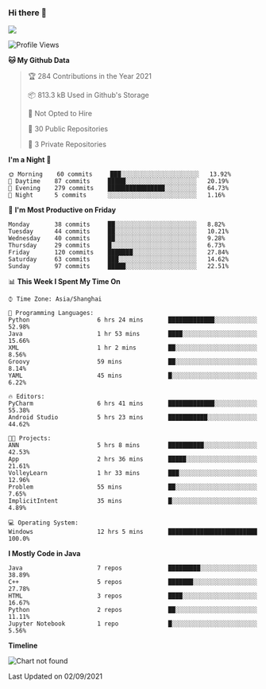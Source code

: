 ### Hi there 👋

<!--
**zhou-ning/zhou-ning** is a ✨ _special_ ✨ repository because its `README.md` (this file) appears on your GitHub profile.

Here are some ideas to get you started:

- 🔭 I’m currently working on ...
- 🌱 I’m currently learning ...
- 👯 I’m looking to collaborate on ...
- 🤔 I’m looking for help with ...
- 💬 Ask me about ...
- 📫 How to reach me: ...
- 😄 Pronouns: ...
- ⚡ Fun fact: ...
-->
![](https://github-readme-stats.vercel.app/api?username=zhou-ning)

<!--START_SECTION:waka-->
![Profile Views](http://img.shields.io/badge/Profile%20Views-3-blue)

**🐱 My Github Data** 

> 🏆 284 Contributions in the Year 2021
 > 
> 📦 813.3 kB Used in Github's Storage 
 > 
> 🚫 Not Opted to Hire
 > 
> 📜 30 Public Repositories 
 > 
> 🔑 3 Private Repositories  
 > 
**I'm a Night 🦉** 

```text
🌞 Morning    60 commits     ███░░░░░░░░░░░░░░░░░░░░░░   13.92% 
🌆 Daytime    87 commits     █████░░░░░░░░░░░░░░░░░░░░   20.19% 
🌃 Evening    279 commits    ████████████████░░░░░░░░░   64.73% 
🌙 Night      5 commits      ░░░░░░░░░░░░░░░░░░░░░░░░░   1.16%

```
📅 **I'm Most Productive on Friday** 

```text
Monday       38 commits     ██░░░░░░░░░░░░░░░░░░░░░░░   8.82% 
Tuesday      44 commits     ██░░░░░░░░░░░░░░░░░░░░░░░   10.21% 
Wednesday    40 commits     ██░░░░░░░░░░░░░░░░░░░░░░░   9.28% 
Thursday     29 commits     █░░░░░░░░░░░░░░░░░░░░░░░░   6.73% 
Friday       120 commits    ███████░░░░░░░░░░░░░░░░░░   27.84% 
Saturday     63 commits     ███░░░░░░░░░░░░░░░░░░░░░░   14.62% 
Sunday       97 commits     █████░░░░░░░░░░░░░░░░░░░░   22.51%

```


📊 **This Week I Spent My Time On** 

```text
⌚︎ Time Zone: Asia/Shanghai

💬 Programming Languages: 
Python                   6 hrs 24 mins       █████████████░░░░░░░░░░░░   52.98% 
Java                     1 hr 53 mins        ████░░░░░░░░░░░░░░░░░░░░░   15.66% 
XML                      1 hr 2 mins         ██░░░░░░░░░░░░░░░░░░░░░░░   8.56% 
Groovy                   59 mins             ██░░░░░░░░░░░░░░░░░░░░░░░   8.14% 
YAML                     45 mins             █░░░░░░░░░░░░░░░░░░░░░░░░   6.22%

🔥 Editors: 
PyCharm                  6 hrs 41 mins       █████████████░░░░░░░░░░░░   55.38% 
Android Studio           5 hrs 23 mins       ███████████░░░░░░░░░░░░░░   44.62%

🐱‍💻 Projects: 
ANN                      5 hrs 8 mins        ██████████░░░░░░░░░░░░░░░   42.53% 
App                      2 hrs 36 mins       █████░░░░░░░░░░░░░░░░░░░░   21.61% 
VolleyLearn              1 hr 33 mins        ███░░░░░░░░░░░░░░░░░░░░░░   12.96% 
Problem                  55 mins             ██░░░░░░░░░░░░░░░░░░░░░░░   7.65% 
ImplicitIntent           35 mins             █░░░░░░░░░░░░░░░░░░░░░░░░   4.89%

💻 Operating System: 
Windows                  12 hrs 5 mins       █████████████████████████   100.0%

```

**I Mostly Code in Java** 

```text
Java                     7 repos             █████████░░░░░░░░░░░░░░░░   38.89% 
C++                      5 repos             ███████░░░░░░░░░░░░░░░░░░   27.78% 
HTML                     3 repos             ████░░░░░░░░░░░░░░░░░░░░░   16.67% 
Python                   2 repos             ██░░░░░░░░░░░░░░░░░░░░░░░   11.11% 
Jupyter Notebook         1 repo              █░░░░░░░░░░░░░░░░░░░░░░░░   5.56%

```


**Timeline**

![Chart not found](https://raw.githubusercontent.com/zhou-ning/zhou-ning/main/charts/bar_graph.png) 


 Last Updated on 02/09/2021
<!--END_SECTION:waka-->
